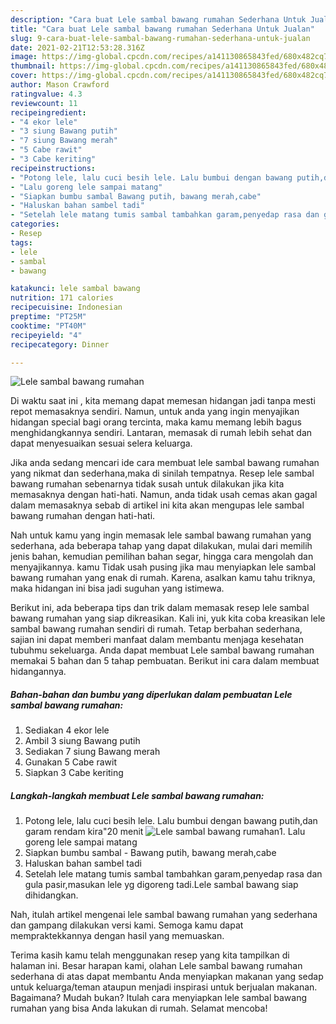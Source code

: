 ```yaml
---
description: "Cara buat Lele sambal bawang rumahan Sederhana Untuk Jualan"
title: "Cara buat Lele sambal bawang rumahan Sederhana Untuk Jualan"
slug: 9-cara-buat-lele-sambal-bawang-rumahan-sederhana-untuk-jualan
date: 2021-02-21T12:53:28.316Z
image: https://img-global.cpcdn.com/recipes/a141130865843fed/680x482cq70/lele-sambal-bawang-rumahan-foto-resep-utama.jpg
thumbnail: https://img-global.cpcdn.com/recipes/a141130865843fed/680x482cq70/lele-sambal-bawang-rumahan-foto-resep-utama.jpg
cover: https://img-global.cpcdn.com/recipes/a141130865843fed/680x482cq70/lele-sambal-bawang-rumahan-foto-resep-utama.jpg
author: Mason Crawford
ratingvalue: 4.3
reviewcount: 11
recipeingredient:
- "4 ekor lele"
- "3 siung Bawang putih"
- "7 siung Bawang merah"
- "5 Cabe rawit"
- "3 Cabe keriting"
recipeinstructions:
- "Potong lele, lalu cuci besih lele. Lalu bumbui dengan bawang putih,dan garam rendam kira&#34;20 menit"
- "Lalu goreng lele sampai matang"
- "Siapkan bumbu sambal Bawang putih, bawang merah,cabe"
- "Haluskan bahan sambel tadi"
- "Setelah lele matang tumis sambal tambahkan garam,penyedap rasa dan gula pasir,masukan lele yg digoreng tadi.Lele sambal bawang siap dihidangkan."
categories:
- Resep
tags:
- lele
- sambal
- bawang

katakunci: lele sambal bawang 
nutrition: 171 calories
recipecuisine: Indonesian
preptime: "PT25M"
cooktime: "PT40M"
recipeyield: "4"
recipecategory: Dinner

---
```



![Lele sambal bawang rumahan](https://img-global.cpcdn.com/recipes/a141130865843fed/680x482cq70/lele-sambal-bawang-rumahan-foto-resep-utama.jpg)

Di waktu  saat ini , kita memang dapat memesan hidangan jadi tanpa mesti repot memasaknya sendiri. Namun, untuk anda yang ingin menyajikan hidangan special bagi orang tercinta, maka kamu memang lebih bagus menghidangkannya sendiri. Lantaran, memasak di rumah lebih sehat dan dapat menyesuaikan sesuai selera keluarga.

Jika anda sedang mencari ide cara membuat lele sambal bawang rumahan yang nikmat dan sederhana,maka di sinilah tempatnya. Resep lele sambal bawang rumahan  sebenarnya tidak susah untuk dilakukan jika kita memasaknya dengan hati-hati. Namun, anda tidak usah cemas akan gagal dalam memasaknya 
sebab di artikel ini kita akan mengupas lele sambal bawang rumahan dengan hati-hati.  



Nah untuk kamu yang ingin memasak lele sambal bawang rumahan yang sederhana, ada beberapa tahap yang dapat dilakukan, mulai dari memilih jenis bahan, kemudian pemilihan bahan segar, hingga cara mengolah dan menyajikannya. kamu Tidak usah pusing jika mau menyiapkan lele sambal bawang rumahan yang enak di rumah. Karena, asalkan kamu  tahu triknya, maka hidangan ini bisa jadi suguhan yang istimewa.

Berikut ini, ada beberapa tips dan trik dalam memasak resep lele sambal bawang rumahan yang siap dikreasikan. Kali ini, yuk kita coba kreasikan lele sambal bawang rumahan sendiri di rumah. Tetap berbahan sederhana, sajian ini dapat memberi manfaat dalam membantu menjaga kesehatan tubuhmu sekeluarga. Anda dapat membuat Lele sambal bawang rumahan memakai 5 bahan dan 5 tahap pembuatan. Berikut ini cara dalam membuat hidangannya.

<!--inarticleads1-->

##### Bahan-bahan dan bumbu yang diperlukan dalam pembuatan Lele sambal bawang rumahan:

1. Sediakan 4 ekor lele
1. Ambil 3 siung Bawang putih
1. Sediakan 7 siung Bawang merah
1. Gunakan 5 Cabe rawit
1. Siapkan 3 Cabe keriting




<!--inarticleads2-->

##### Langkah-langkah membuat Lele sambal bawang rumahan:

1. Potong lele, lalu cuci besih lele. Lalu bumbui dengan bawang putih,dan garam rendam kira&#34;20 menit
<img src="https://img-global.cpcdn.com/steps/d3ca332eb1295bad/160x128cq70/lele-sambal-bawang-rumahan-langkah-memasak-1-foto.jpg" alt="Lele sambal bawang rumahan">1. Lalu goreng lele sampai matang
1. Siapkan bumbu sambal - Bawang putih, bawang merah,cabe
1. Haluskan bahan sambel tadi
1. Setelah lele matang tumis sambal tambahkan garam,penyedap rasa dan gula pasir,masukan lele yg digoreng tadi.Lele sambal bawang siap dihidangkan.




Nah, itulah artikel mengenai  lele sambal bawang rumahan  yang sederhana dan gampang dilakukan versi kami. Semoga kamu dapat mempraktekkannya dengan hasil yang memuaskan. 

Terima kasih kamu telah menggunakan resep yang kita tampilkan di halaman ini. Besar harapan kami, olahan  Lele sambal bawang rumahan sederhana di atas dapat membantu Anda menyiapkan makanan yang sedap untuk keluarga/teman ataupun menjadi inspirasi untuk berjualan makanan. Bagaimana? Mudah bukan? Itulah cara menyiapkan lele sambal bawang rumahan yang bisa Anda lakukan di rumah. Selamat mencoba!

